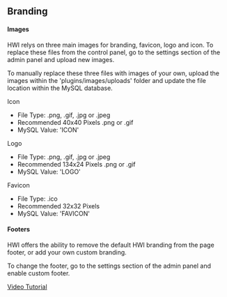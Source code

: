 ## Branding

#### Images
HWI relys on three main images for branding, favicon, logo and icon.
To replace these files from the control panel, go to the settings section of the admin panel and upload new images.

To manually replace these three files with images of your own, upload the images within the 'plugins/images/uploads' folder and update the file location within the MySQL database.



Icon 
* File Type: .png, .gif, .jpg or .jpeg
* Recommended 40x40 Pixels .png or .gif
* MySQL Value: 'ICON'

Logo
* File Type: .png, .gif, .jpg or .jpeg
* Recommended 134x24 Pixels .png or .gif
* MySQL Value: 'LOGO'

Favicon 
* File Type: .ico
* Recommended 32x32 Pixels
* MySQL Value: 'FAVICON'

#### Footers
HWI offers the ability to remove the default HWI branding from the page footer, or add your own custom branding.

To change the footer, go to the settings section of the admin panel and enable custom footer.


[Video Tutorial](https://www.youtube.com/watch?v=xCWJyRbRd8Q&list=PL4JkcC_rCsyf9ha5OBrWqDS4xWC3hZgfz)
